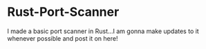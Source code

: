 # Rust-Port-Scanner
I made a basic port scanner in Rust...I am gonna make updates to it whenever possible and post it on here!
